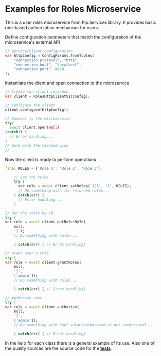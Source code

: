 # Examples for Roles Microservice

This is a user roles microservice from Pip.Services library. 
It provides basic role-based authorization mechanism for users. 

Define configuration parameters that match the configuration of the microservice's external API
```dart
// Service/Client configuration
var httpConfig = ConfigParams.fromTuples(
	"connection.protocol", "http",
	"connection.host", "localhost",
	"connection.port", 8080
);
```

Instantiate the client and open connection to the microservice
```dart
// Create the client instance
var client = RolesHttpClientV1(config);

// Configure the client
client.configure(httpConfig);

// Connect to the microservice
try{
  await client.open(null)
}catch() {
  // Error handling...
}       
// Work with the microservice
// ...
```

Now the client is ready to perform operations
```dart
final ROLES = ['Role 1', 'Role 2', 'Role 3'];

    // Set the roles
    try {
      var role = await client.setRoles('123', '1', ROLES);
      // Do something with the returned roles...
    } catch(err) {
      // Error handling...     
    }
```

```dart
// Get the roles by id
try {
var role = await client.getRolesById(
    null,
    '1');
    // Do something with roles...

    } catch(err) { // Error handling}
```

```dart
// Grant user a role
try {
var role = await client.grantRoles(
    null,
    '1',
    ['admin']);
    // Do something with roles...

    } catch(err) { // Error handling}

// Authorize user
try {
var role = await client.authorize(
    null,
    '1',
    ['admin']);
    // Do something with bool value(authorized or not authorized) ...

    } catch(err) { // Error handling}    
```

In the help for each class there is a general example of its use. Also one of the quality sources
are the source code for the [**tests**](https://github.com/pip-services-users/pip-clients-roles-dart/tree/master/test).
